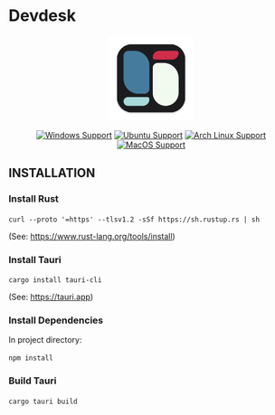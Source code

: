 # Devdesk
<div align="center">
   <img alt="App Icon" src="/src-tauri/icons/icon.png" height="150">
   
   [![Windows Support](https://img.shields.io/badge/Windows-0078D6?style=for-the-badge&logo=windows&logoColor=white)](https://github.com/publicsoftwaredeploy/Devdesl/) 
   [![Ubuntu Support](https://img.shields.io/badge/Ubuntu-E95420?style=for-the-badge&logo=ubuntu&logoColor=white)](https://github.com/publicsoftwaredeploy/Devdesl/) 
   [![Arch Linux Support](https://img.shields.io/badge/Arch_Linux-1793D1?style=for-the-badge&logo=arch-linux&logoColor=white)](https://github.com/publicsoftwaredeploy/Devdesl/) 
   [![MacOS Support](https://img.shields.io/badge/MACOS-adb8c5?style=for-the-badge&logo=macos&logoColor=white)](https://github.com/publicsoftwaredeploy/Devdesl/)
   
</div>

## INSTALLATION

### Install Rust

```curl --proto '=https' --tlsv1.2 -sSf https://sh.rustup.rs | sh ```

(See: https://www.rust-lang.org/tools/install)

### Install Tauri 

```cargo install tauri-cli```



(See: https://tauri.app)

### Install Dependencies

In project directory:

```npm install```

### Build Tauri

```cargo tauri build```